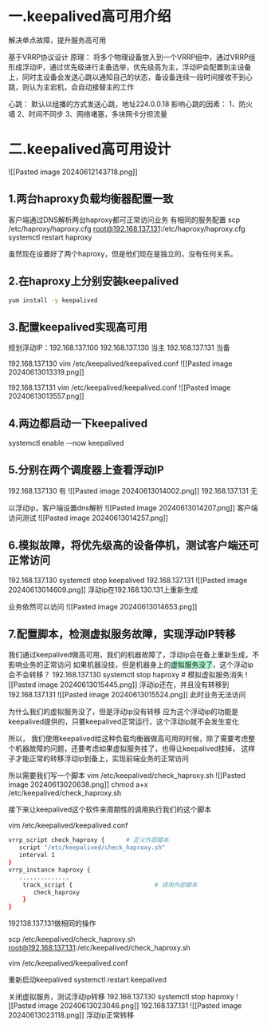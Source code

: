 # 一.keepalived高可用介绍

解决单点故障，提升服务高可用

基于VRRP协议设计
原理：
将多个物理设备放入到一个VRRP组中，通过VRRP组形成浮动IP，通过优先级进行主备选举，优先级高为主，浮动IP会配置到主设备上，同时主设备会发送心跳以通知自己的状态，备设备连续一段时间接收不到心跳，则认为主宕机，会自动接替主的工作

心跳：
默认以组播的方式发送心跳，地址224.0.0.18
影响心跳的因素：
1、防火墙
2、时间不同步
3、网络堵塞，多块网卡分担流量

# 二.keepalived高可用设计

![[Pasted image 20240612143718.png]]
## 1.两台haproxy负载均衡器配置一致

客户端通过DNS解析两台haproxy都可正常访问业务
有相同的服务配置
scp /etc/haproxy/haproxy.cfg
root@192.168.137.131:/etc/haproxy/haproxy.cfg
systemctl restart haproxy

虽然现在设置好了两个haproxy，但是他们现在是独立的，没有任何关系。

## 2.在haproxy上分别安装keepalived

```bash
yum install -y keepalived
```

## 3.配置keepalived实现高可用

规划浮动IP：192.168.137.100
192.168.137.130 当主
192.168.137.131 当备

192.168.137.130
vim  /etc/keepalived/keepalived.conf
![[Pasted image 20240613013319.png]]

192.168.137.131
vim  /etc/keepalived/keepalived.conf
![[Pasted image 20240613013557.png]]

## 4.两边都启动一下keepalived
systemctl enable --now keepalived


## 5.分别在两个调度器上查看浮动IP

192.168.137.130 有
![[Pasted image 20240613014002.png]]
192.168.137.131 无

以浮动ip，客户端设置dns解析
![[Pasted image 20240613014207.png]]
客户端访问测试
![[Pasted image 20240613014257.png]]

## 6.模拟故障，将优先级高的设备停机，测试客户端还可正常访问

192.168.137.130
systemctl stop keepalived
192.168.137.131
![[Pasted image 20240613014609.png]]
浮动ip在192.168.130.131上重新生成

业务依然可以访问
![[Pasted image 20240613014653.png]]

## 7.配置脚本，检测虚拟服务故障，实现浮动IP转移

我们通过keepalived做高可用，我们的机器故障了，浮动ip会在备上重新生成，不影响业务的正常访问
如果机器没挂，但是机器身上的<span style="background:#affad1">虚拟服务没了</span>，这个浮动ip会不会转移？
192.168.137.130
systemctl stop haproxy # 模拟虚拟服务消失
![[Pasted image 20240613015445.png]]
浮动ip还在，并且没有转移到192.168.137.131
![[Pasted image 20240613015524.png]]
此时业务无法访问

为什么我们的虚拟服务没了，但是浮动ip没有转移
应为这个浮动ip的功能是keepalived提供的，只要keepalived正常运行，这个浮动ip就不会发生变化

所以， 我们使用keepalived给这种负载均衡器做高可用的时候，除了需要考虑整个机器故障的问题，还要考虑如果虚拟服务挂了，也得让keepalived挂掉，
这样子才能正常的转移浮动ip到备上，实现前端业务的正常访问

所以需要我们写一个脚本
vim /etc/keepalived/check_haproxy.sh
![[Pasted image 20240613020638.png]]
chmod a+x /etc/keepalived/check_haproxy.sh

接下来让keepalived这个软件来周期性的调用执行我们的这个脚本

vim /etc/keepalived/keepalived.conf

```bash
vrrp_script check_haproxy {      # 定义外部脚本 
   script "/etc/keepalived/check_haproxy.sh"
   interval 1
}
vrrp_instance haproxy {
   ..............
    track_script {                       # 调用外部脚本 
       check_haproxy
    }
}
```

192138.137.131做相同的操作

scp /etc/keepalived/check_haproxy.sh root@192.168.137.131:/etc/keepalived/check_haproxy.sh

vim /etc/keepalived/keepalived.conf


重新启动keepalived
systemctl restart keepalived

关闭虚拟服务，测试浮动ip转移
192.168.137.130
 systemctl stop haproxy
![[Pasted image 20240613023046.png]]
192.168.137.131
![[Pasted image 20240613023118.png]]
浮动ip正常转移


